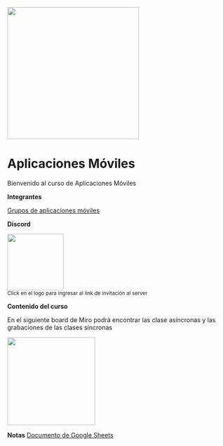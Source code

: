 <img src="https://www.icesi.edu.co/calipostalessonoras/images/logo_icesi-01.png" width="300"><br>

# Aplicaciones Móviles

<p>Bienvenido al curso de Aplicaciones Móviles</p>


<p><b>Integrantes</b></p>
<p><a href="https://docs.google.com/spreadsheets/d/1PG8E4AqlZ3uR7BAwH9lHZqPsbiNTpxLrNcHj13xMwW8/edit?usp=sharing">Grupos de aplicaciones móviles</a></p>


<p><b>Discord</b></p>
<a href="https://discord.gg/SzAUVuYAwf"><img width="128" src="https://logos-marcas.com/wp-content/uploads/2020/12/Discord-Logo.png"></a><br>
<small>Click en el logo para ingresar al link de invitación al server</small>



<b>Contenido del curso</b><br>
<p>En el siguiente board de Miro podrá encontrar las clase asíncronas y las grabaciones de las clases síncronas</p>
<a href="https://miro.com/app/board/o9J_l2waJG0=/" target="_blank"><img src="https://www.icesi.edu.co/servicios/wp-content/uploads/2020/08/Miro-Icono.png" width="200"></a>
<br>

<b>Notas</b>
<a href="https://docs.google.com/spreadsheets/d/1ny03_kZwrqmGwPdMoXXUNb2vrwrqJNbfEcUd4vB_fXc/edit?usp=sharing" target="_blank">Documento de Google Sheets</a>
<br>
